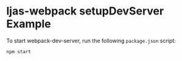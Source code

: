 # ljas-webpack setupDevServer Example

To start webpack-dev-server, run the following `package.json` script:

```console
npm start
```
